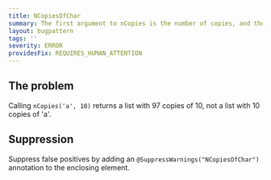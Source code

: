 ```yaml
---
title: NCopiesOfChar
summary: The first argument to nCopies is the number of copies, and the second is the item to copy
layout: bugpattern
tags: ''
severity: ERROR
providesFix: REQUIRES_HUMAN_ATTENTION
---
```


<!--
*** AUTO-GENERATED, DO NOT MODIFY ***
To make changes, edit the @BugPattern annotation or the explanation in docs/bugpattern.
-->

## The problem
Calling `nCopies('a', 10)` returns a list with 97 copies of 10, not a list with
10 copies of 'a'.

## Suppression
Suppress false positives by adding an `@SuppressWarnings("NCopiesOfChar")` annotation to the enclosing element.
